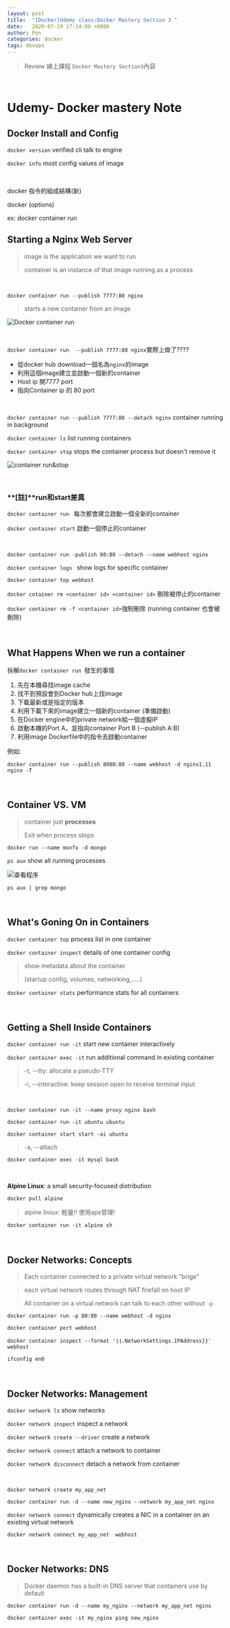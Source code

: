 ```yaml
---
layout: post
title:  "[Docker]Udemy class:Docker Mastery Section 3 "
date:   2020-07-19 17:14:00 +0800
author: Pon
categories: docker
tags: devops
---
```


> Review 線上課程 `Docker Mastery Section3`內容

<br>



# Udemy- Docker mastery Note

## Docker Install and Config

`docker version` verified cli talk to engine

`docker info` most config values of image

<br>

docker 指令的組成結構(新)

docker <command> <sub-command> (options)

ex: docker container run 

## Starting a Nginx Web Server

> image is the application we want to run
>
> container is an instance of that image running as a process

<br>

`docker container run --publish 7777:80 nginx`

> starts a new container from an image

![Docker container run](https://imgur.com/MIfPrjC.jpg)

<br>

`docker container run  --publish 7777:80 nginx`實際上做了????

- 從docker hub download一個名為`nginx`的image
- 利用這個image建立並啟動一個新的container
- Host ip 開7777 port
- 指向Container ip 的 80 port

<br>

`docker container run --publish 7777:80 --detach nginx` container running in background

`docker container ls` list running containers

`docker container stop`  stops the container process but doesn't remove it

![container run&stop](https://imgur.com/0UVPVaa.jpg)

<br>

### **[註]**run和start差異

`docker container run ` 每次都會建立啟動一個全新的container

`docker container start` 啟動一個停止的container

<br>

`docker container run -publish 80:80 --detach --name webhost nginx`

`docker container logs ` show logs for specific container 

`docker container top webhost` 

`docker cotainer rm <container id> <container id>` 刪除被停止的container 

`docker container rm -f <container id>`強制刪除 (running container 也會被刪除)

<br>

## What Happens When we run a container

拆解`docker container run `發生的事情

1. 先在本機尋找image cache
2. 找不到預設會到Docker hub上找image
3. 下載最新或是指定的版本
4. 利用下載下來的image建立一個新的container (準備啟動)
5. 在Docker engine中的private network給一個虛擬IP
6. 啟動本機的Port A，並指向container Port B (--publish A:B)
7. 利用image Dockerfile中的指令去啟動container

例如:

`docker container run --publish 8080:80 --name webhost -d nginx1.11 nginx -T`

<br>

## Container VS. VM

> container just **processes**
>
> Exit when process stops



`docker run --name monfo -d mongo`

`ps aux` show all running processes

![查看程序](https://imgur.com/1KgFExA.jpg)

`ps aux | grep mongo`

<br>

## What's Goning On in Containers

`docker container top` process list in one container 

`docker container inspect` details of one container config

> show metadata about the container 
>
> (startup config, volumes, networking,.....)

`docker container stats` performance stats for all containers

<br>

## Getting a Shell Inside Containers

`docker container run -it` start new container interactively

`docker container exec -it` run additional command in existing container 

> -t, --tty: allocate a pseudo-TTY
>
> -i, --interactive: keep session open to receive terminal input

<br>

`docker container run -it --name proxy nginx bash`

`docker container run -it ubuntu ubuntu`

`docker container start start -ai ubuntu`

> -a, --attach

`docker container exec -it mysql bash`

<br>

**Alpine Linux**: a small security-focused distribution

`docker pull alpine`

> alpine liniux: 輕量!!  使用apx管理! 

`docker container run -it alpine sh`

<br>

## Docker Networks: Concepts

> Each container connected to a private virtual network "brige"

> each virtual network routes through NAT firefall on host IP

> All container on a virtual network can talk to each other without `-p`

`docker container run -p 80:80 --name webhost -d nginx`

`docker container port webhost`

`docker container inspect --format '｛｛.NetworkSettings.IPAddress}}' webhost`

`ifconfig en0`

<br>

## Docker Networks: Management

`docker network ls` show networks

`docker network inspect` inspect a network

`docker network create --driver` create a network

`docker network connect` attach a network to container 

`docker network disconnect` detach a network from container

<br>

`docker network create my_app_net`

`docker container run -d --name new_nginx --network my_app_net nginx `

`docker network connect` dynamically creates a NIC in a container on an existing virtual network

`docker network connect my_app_net  webhost`

<br>

##  Docker Networks: DNS 

> Docker daemon has a built-in DNS server that containers use by default

`docker container run -d --name my_nginx --network my_app_net nginx `

`docker container exec -it my_nginx ping new_nginx`



